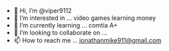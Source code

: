 - 👋 Hi, I’m @viper9112
- 👀 I’m interested in ... video games learning money
- 🌱 I’m currently learning ... comtia A+
- 💞️ I’m looking to collaborate on ...
- 📫 How to reach me ... jonathanmike911@gmail.com

<!---
viper9112/viper9112 is a ✨ special ✨ repository because its `README.md` (this file) appears on your GitHub profile.
You can click the Preview link to take a look at your changes.
--->
